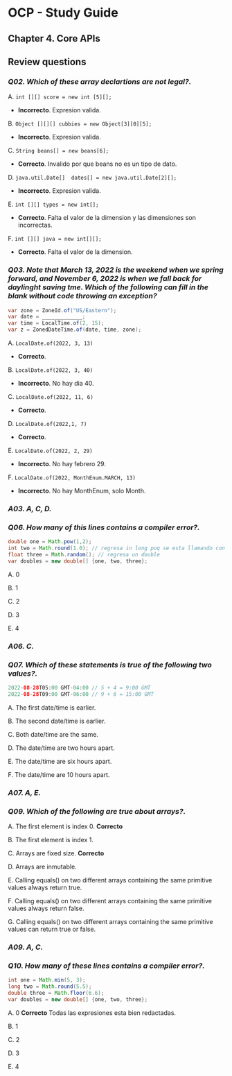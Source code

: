# OCP - Study Guide  

## Chapter 4. Core APIs

## Review questions

### _Q02. Which of these array declartions are not legal?._

A. ```int [][] score = new int [5][];```

* **Incorrecto**. Expresion valida.

B. ```Object [][][] cubbies = new Object[3][0][5];```

* **Incorrecto**. Expresion valida.

C. ```String beans[] = new beans[6];```

* **Correcto**. Invalido por que beans no es un tipo de dato.

D. ```java.util.Date[]  dates[] = new java.util.Date[2][];```

* **Incorrecto**. Expresion valida.

E. ```int [][] types = new int[];```

* **Correcto**. Falta el valor de la dimension y las dimensiones son incorrectas.

F. ```int [][] java = new int[][];```

* **Correcto**. Falta el valor de la dimension.

### _Q03. Note that March 13, 2022 is the weekend when we spring forward, and November 6, 2022 is when we fall back for daylinght saving tme. Which of the following can fill in the blank without code throwing an exception?_

```java
var zone = ZoneId.of("US/Eastern");
var date = _____________;
var time = LocalTime.of(2, 15);
var z = ZonedDateTime.of(date, time, zone);
```

A. ```LocalDate.of(2022, 3, 13)```

* **Correcto**.

B. ```LocalDate.of(2022, 3, 40)```

* **Incorrecto**. No hay dia 40.

C. ```LocalDate.of(2022, 11, 6)```

* **Correcto**.

D. ```LocalDate.of(2022,1, 7)```

* **Correcto**.

E. ```LocalDate.of(2022, 2, 29)```

* **Incorrecto**. No hay febrero 29.

F. ```LocalDate.of(2022, MonthEnum.MARCH, 13)```

* **Incorrecto**. No hay MonthEnum, solo Month.

### _A03. A, C, D._

### _Q06. How many of this lines contains a compiler error?._

```java
double one = Math.pow(1,2);
int two = Math.round(1.0); // regresa in long poq se esta llamando con double 
float three = Math.random(); // regresa un double
var doubles = new double[] {one, two, three};
```

A. 0

B. 1

C. 2

D. 3

E. 4

### _A06. C._

### _Q07. Which of these statements is true of the following two values?._

```java
2022-08-28T05:00 GMT-04:00 // 5 + 4 = 9:00 GMT
2022-08-28T09:00 GMT-06:00 // 9 + 6 = 15:00 GMT
```

A. The first date/time is earlier.

B.  The second date/time is earlier.

C. Both date/time are the same.

D. The date/time are two hours apart.

E. The date/time are six hours apart.

F. The date/time are 10 hours apart.

### _A07. A, E._

### _Q09. Which of the following are true about arrays?._

A. The first element is index 0. **Correcto**

B. The first element is index 1.

C. Arrays are fixed size.  **Correcto**

D. Arrays are inmutable.

E. Calling equals() on two different arrays containing the same primitive values always return true.

F. Calling equals() on two different arrays containing the same primitive values always return false.

G. Calling equals() on two different arrays containing the same primitive values can return true or false.

### _A09. A, C._

### _Q10. How many of these lines contains a compiler error?._

```java
int one = Math.min(5, 3);
long two = Math.round(5.5);
double three = Math.floor(6.6);
var doubles = new double[] {one, two, three};
```

A. 0 **Correcto** Todas las expresiones esta bien redactadas.

B. 1

C. 2

D. 3

E. 4

